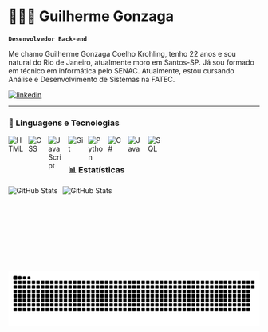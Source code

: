 # 👨🏻‍💻 Guilherme Gonzaga

**`Desenvolvedor Back-end`**

Me chamo Guilherme Gonzaga Coelho Krohling, tenho 22 anos e sou natural do Rio de Janeiro, atualmente moro em Santos-SP. Já sou formado em técnico em informática pelo SENAC. Atualmente, estou cursando Análise e Desenvolvimento de Sistemas na FATEC.

<p align="left">
    <a href="https://www.linkedin.com/in/guilherme-krohling/"target="_blank">
        <img 
            alt="linkedin" 
            title="Perfil do linkedin" 
            src="https://img.shields.io/badge/-LinkedIn-%230077B5?style=for-the-badge&logo=linkedin&logoColor=white" target="_blank"
        />
    </a>
</p>

---

### 🤖 Linguagens e Tecnologias

<img 
    align="left" 
    alt="HTML"
    title="HTML" 
    width="30px" 
    style="padding-right: 10px;" 
    src="https://cdn.jsdelivr.net/gh/devicons/devicon@latest/icons/html5/html5-original.svg" 
/>
<img 
    align="left" 
    alt="CSS" 
    title="CSS"
    width="30px" 
    style="padding-right: 10px;" 
    src="https://cdn.jsdelivr.net/gh/devicons/devicon@latest/icons/css3/css3-original.svg" 
/>
<img 
    align="left" 
    alt="JavaScript" 
    title="JavaScript"
    width="30px" 
    style="padding-right: 10px;" 
    src="https://cdn.jsdelivr.net/gh/devicons/devicon@latest/icons/javascript/javascript-original.svg" 
/>
<img 
    align="left" 
    alt="Git" 
    title="Git"
    width="30px" 
    style="padding-right: 10px;" 
    src="https://cdn.jsdelivr.net/gh/devicons/devicon@latest/icons/git/git-original.svg" 
/>
<img 
    align="left" 
    alt="Python" 
    title="Python"
    width="30px" 
    style="padding-right: 10px;" 
    src="https://cdn.jsdelivr.net/gh/devicons/devicon@latest/icons/python/python-original.svg" 
/>

<img 
    align="left" 
    alt="C#" 
    title="C#"
    width="30px" 
    style="padding-right: 10px;" 
    src="https://cdn.jsdelivr.net/gh/devicons/devicon@latest/icons/csharp/csharp-original.svg" 
/>
<img 
    align="left" 
    alt="Java" 
    title="Java"
    width="30px" 
    style="padding-right: 10px;" 
    src="https://cdn.jsdelivr.net/gh/devicons/devicon@latest/icons/java/java-original.svg"
/>

<img 
    align="left" 
    alt="SQL" 
    title="SQL"
    width="30px" 
    style="padding-right: 10px;" 
    src="https://cdn.jsdelivr.net/gh/devicons/devicon@latest/icons/azuresqldatabase/azuresqldatabase-original.svg"
/>
<br/>
<br/>

### 📊 Estatísticas

<p>
  <img 
    align="left" 
    alt="GitHub Stats" 
    height="170" 
    style="padding-right: 10px;" 
    src="https://github-readme-stats.vercel.app/api?username=Guilherme-krohling&show_icons=true&theme=dark&include_all_commits=true&locale=pt-br" 
  />

<img 
      align="left" 
      alt="GitHub Stats" 
      height="170" 
      src="https://github-readme-stats.vercel.app/api/top-langs/?username=Guilherme-krohling&theme=dark&layout=compact&custom_title=Tecnologias&langs_count=7" 
  />

</p>

<br/>

<br/>

<p>

<!-- <img src="https://raw.githubusercontent.com/Guilherme-krohling/gitrepo/output/snake.svg" alt="Snake animation" /> -->
<picture>
  <source media="(prefers-color-scheme: dark)" srcset="https://raw.githubusercontent.com/Guilherme-krohling/Guilherme-krohling/output/github-contribution-grid-snake-dark.svg">
  <source media="(prefers-color-scheme: light)" srcset="https://raw.githubusercontent.com/Guilherme-krohling/Guilherme-krohling/output/github-contribution-grid-snake.svg">
  <img alt="github contribution grid snake animation" src="https://raw.githubusercontent.com/Guilherme-krohling/Guilherme-krohling/output/github-contribution-grid-snake.svg">
</picture>

</p>
